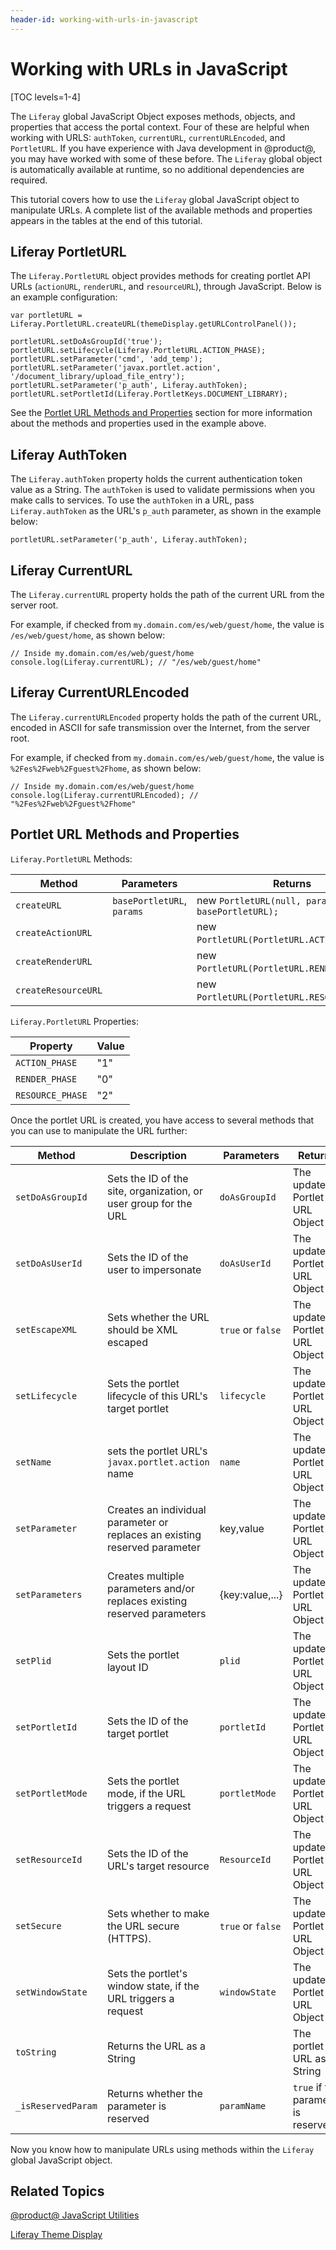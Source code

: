 ```yaml
---
header-id: working-with-urls-in-javascript
---
```


# Working with URLs in JavaScript

[TOC levels=1-4]

The `Liferay` global JavaScript Object exposes methods, objects, and properties
that access the portal context. Four of these are helpful when working with
URLS: `authToken`, `currentURL`, `currentURLEncoded`, and `PortletURL`. If you
have experience with Java development in @product@, you may have worked with
some of these before. The `Liferay` global object is automatically available at
runtime, so no additional dependencies are required. 

This tutorial covers how to use the `Liferay` global JavaScript object to
manipulate URLs. A complete list of the available methods and properties appears
in the tables at the end of this tutorial. 

## Liferay PortletURL

The `Liferay.PortletURL` object provides methods for creating portlet API URLs
(`actionURL`, `renderURL`, and `resourceURL`), through JavaScript. Below is an
example configuration:

    var portletURL = Liferay.PortletURL.createURL(themeDisplay.getURLControlPanel());

    portletURL.setDoAsGroupId('true');
    portletURL.setLifecycle(Liferay.PortletURL.ACTION_PHASE);
    portletURL.setParameter('cmd', 'add_temp');
    portletURL.setParameter('javax.portlet.action', '/document_library/upload_file_entry');
    portletURL.setParameter('p_auth', Liferay.authToken);
    portletURL.setPortletId(Liferay.PortletKeys.DOCUMENT_LIBRARY);

See the 
[Portlet URL Methods and Properties](#portlet-url-methods-and-properties) 
section for more information about the methods and properties used in the 
example above. 

## Liferay AuthToken

The `Liferay.authToken` property holds the current authentication token value as 
a String. The `authToken` is used to validate permissions when you make calls to 
services. To use the `authToken` in a URL, pass `Liferay.authToken` as the URL's 
`p_auth` parameter, as shown in the example below:

    portletURL.setParameter('p_auth', Liferay.authToken);

## Liferay CurrentURL

The `Liferay.currentURL` property holds the path of the current URL from the 
server root.

For example, if checked from `my.domain.com/es/web/guest/home`, the value is 
`/es/web/guest/home`, as shown below:

    // Inside my.domain.com/es/web/guest/home
    console.log(Liferay.currentURL); // "/es/web/guest/home"

## Liferay CurrentURLEncoded

The `Liferay.currentURLEncoded` property holds the path of the current URL, 
encoded in ASCII for safe transmission over the Internet, from the server root. 

For example, if checked from `my.domain.com/es/web/guest/home`, the value is 
`%2Fes%2Fweb%2Fguest%2Fhome`, as shown below:

    // Inside my.domain.com/es/web/guest/home
    console.log(Liferay.currentURLEncoded); // "%2Fes%2Fweb%2Fguest%2Fhome"

## Portlet URL Methods and Properties

`Liferay.PortletURL` Methods:

| Method | Parameters | Returns |
| --- | --- | --- |
| `createURL` | `basePortletURL`, `params` | new `PortletURL(null, params, basePortletURL);` |
| `createActionURL` |  | new `PortletURL(PortletURL.ACTION_PHASE`); |
| `createRenderURL` |  | new `PortletURL(PortletURL.RENDER_PHASE`); |
| `createResourceURL` |  | new `PortletURL(PortletURL.RESOURCE_PHASE`); |

`Liferay.PortletURL` Properties:

| Property | Value |
| --- | --- |
| `ACTION_PHASE` | "1" |
| `RENDER_PHASE` | "0" |
| `RESOURCE_PHASE` | "2" |

Once the portlet URL is created, you have access to several methods that you can 
use to manipulate the URL further:

| Method | Description | Parameters | Returns |
| --- | --- | --- | --- |
| `setDoAsGroupId` | Sets the ID of the site, organization, or user group for the URL | `doAsGroupId` | The updated Portlet URL Object |
| `setDoAsUserId` | Sets the ID of the user to impersonate | `doAsUserId` | The updated Portlet URL Object |
| `setEscapeXML` | Sets whether the URL should be XML escaped | `true` or `false` | The updated Portlet URL Object |
| `setLifecycle` | Sets the portlet lifecycle of this URL's target portlet | `lifecycle` | The updated Portlet URL Object |
| `setName` | sets the portlet URL's `javax.portlet.action` name | `name` | The updated Portlet URL Object |
| `setParameter` | Creates an individual parameter or replaces an existing reserved parameter | key,value | The updated Portlet URL Object |
| `setParameters` | Creates multiple parameters and/or replaces existing reserved parameters | {key:value,...} | The updated Portlet URL Object |
| `setPlid` | Sets the portlet layout ID | `plid` | The updated Portlet URL Object |
| `setPortletId` | Sets the ID of the target portlet | `portletId` | The updated Portlet URL Object |
| `setPortletMode` | Sets the portlet mode, if the URL triggers a request | `portletMode` | The updated Portlet URL Object |
| `setResourceId` | Sets the ID of the URL's target resource | `ResourceId` | The updated Portlet URL Object |
| `setSecure` | Sets whether to make the URL secure (HTTPS). | `true` or `false` | The updated Portlet URL Object |
| `setWindowState` | Sets the portlet's window state, if the URL triggers a request | `windowState` | The updated Portlet URL Object |
| `toString` | Returns the URL as a String |  | The portlet URL as a String |
| `_isReservedParam` | Returns whether the parameter is reserved | `paramName` | `true` if the parameter is reserved |
 
Now you know how to manipulate URLs using methods within the `Liferay` global 
JavaScript object. 

## Related Topics

[@product@ JavaScript Utilities](/docs/7-1/tutorials/-/knowledge_base/t/javascript-utilities)

[Liferay Theme Display](/docs/7-1/tutorials/-/knowledge_base/t/liferay-themedisplay)
